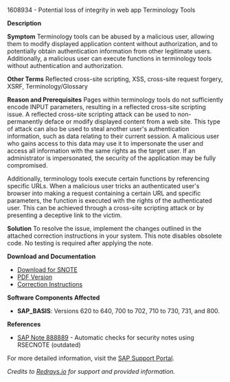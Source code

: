 1608934 - Potential loss of integrity in web app Terminology Tools

**Description**

**Symptom**
Terminology tools can be abused by a malicious user, allowing them to modify displayed application content without authorization, and to potentially obtain authentication information from other legitimate users. Additionally, a malicious user can execute functions in terminology tools without authentication and authorization.

**Other Terms**
Reflected cross-site scripting, XSS, cross-site request forgery, XSRF, Terminology/Glossary

**Reason and Prerequisites**
Pages within terminology tools do not sufficiently encode INPUT parameters, resulting in a reflected cross-site scripting issue. A reflected cross-site scripting attack can be used to non-permanently deface or modify displayed content from a web site. This type of attack can also be used to steal another user's authentication information, such as data relating to their current session. A malicious user who gains access to this data may use it to impersonate the user and access all information with the same rights as the target user. If an administrator is impersonated, the security of the application may be fully compromised.

Additionally, terminology tools execute certain functions by referencing specific URLs. When a malicious user tricks an authenticated user's browser into making a request containing a certain URL and specific parameters, the function is executed with the rights of the authenticated user. This can be achieved through a cross-site scripting attack or by presenting a deceptive link to the victim.

**Solution**
To resolve the issue, implement the changes outlined in the attached correction instructions in your system. This note disables obsolete code. No testing is required after applying the note.

**Download and Documentation**
- [Download for SNOTE](https://notesdownloads.sap.com/note/0040000009554862017)
- [PDF Version](https://userapps.support.sap.com/sap/support/sfm/notes/print/0001608934?language=en-US&token=A235F704E8A3BBC00A9C3F21174E9D77)
- [Correction Instructions](https://me.sap.com/corrins/0001608934/41)

**Software Components Affected**
- **SAP_BASIS**: Versions 620 to 640, 700 to 702, 710 to 730, 731, and 800.

**References**
- [SAP Note 888889](https://me.sap.com/notes/888889) - Automatic checks for security notes using RSECNOTE (outdated)

For more detailed information, visit the [SAP Support Portal](https://me.sap.com/).

*Credits to [Redrays.io](https://redrays.io) for support and provided information.*